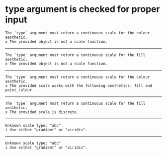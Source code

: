# type argument is checked for proper input

    The `type` argument must return a continuous scale for the colour aesthetic.
    x The provided object is not a scale function.

---

    The `type` argument must return a continuous scale for the fill aesthetic.
    x The provided object is not a scale function.

---

    The `type` argument must return a continuous scale for the colour aesthetic.
    x The provided scale works with the following aesthetics: fill and point_colour.

---

    The `type` argument must return a continuous scale for the fill aesthetic.
    x The provided scale is discrete.

---

    Unknown scale type: "abc"
    i Use either "gradient" or "viridis".

---

    Unknown scale type: "abc"
    i Use either "gradient" or "viridis".

